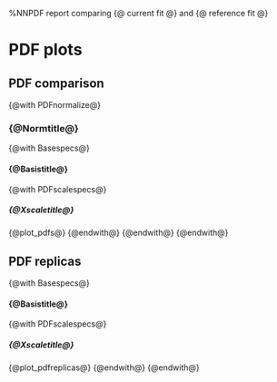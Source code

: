 %NNPDF report comparing {@ current fit @} and {@ reference fit @}

# PDF plots

## PDF comparison
{@with PDFnormalize@}
### {@Normtitle@}
{@with Basespecs@}
#### {@Basistitle@}
{@with PDFscalespecs@}
##### {@Xscaletitle@}
{@plot_pdfs@}
{@endwith@}
{@endwith@}
{@endwith@}

## PDF replicas
{@with Basespecs@}
#### {@Basistitle@}
{@with PDFscalespecs@}
##### {@Xscaletitle@}
{@plot_pdfreplicas@}
{@endwith@}
{@endwith@}
